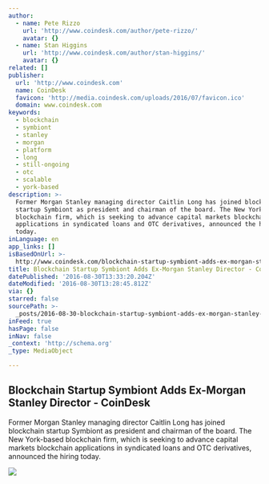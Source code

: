 ```yaml
---
author:
  - name: Pete Rizzo
    url: 'http://www.coindesk.com/author/pete-rizzo/'
    avatar: {}
  - name: Stan Higgins
    url: 'http://www.coindesk.com/author/stan-higgins/'
    avatar: {}
related: []
publisher:
  url: 'http://www.coindesk.com'
  name: CoinDesk
  favicon: 'http://media.coindesk.com/uploads/2016/07/favicon.ico'
  domain: www.coindesk.com
keywords:
  - blockchain
  - symbiont
  - stanley
  - morgan
  - platform
  - long
  - still-ongoing
  - otc
  - scalable
  - york-based
description: >-
  Former Morgan Stanley managing director Caitlin Long has joined blockchain
  startup Symbiont as president and chairman of the board. The New York-based
  blockchain firm, which is seeking to advance capital markets blockchain
  applications in syndicated loans and OTC derivatives, announced the hiring
  today.
inLanguage: en
app_links: []
isBasedOnUrl: >-
  http://www.coindesk.com/blockchain-startup-symbiont-adds-ex-morgan-stanley-director/
title: Blockchain Startup Symbiont Adds Ex-Morgan Stanley Director - CoinDesk
datePublished: '2016-08-30T13:33:20.204Z'
dateModified: '2016-08-30T13:28:45.812Z'
via: {}
starred: false
sourcePath: >-
  _posts/2016-08-30-blockchain-startup-symbiont-adds-ex-morgan-stanley-director.md
inFeed: true
hasPage: false
inNav: false
_context: 'http://schema.org'
_type: MediaObject

---
```

<article style=""><h1>Blockchain Startup Symbiont Adds Ex-Morgan Stanley Director - CoinDesk</h1><p>Former Morgan Stanley managing director Caitlin Long has joined blockchain startup Symbiont as president and chairman of the board. The New York-based blockchain firm, which is seeking to advance capital markets blockchain applications in syndicated loans and OTC derivatives, announced the hiring today.</p><img src="https://media.coindesk.com/uploads/2016/02/shutterstock_120064627.jpg" /></article>
